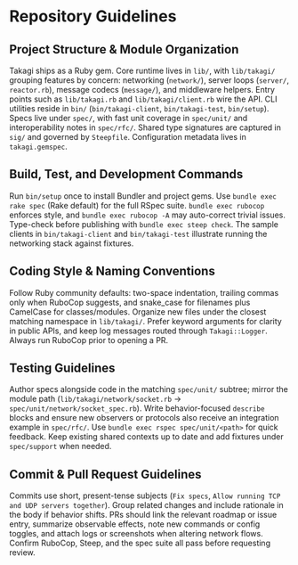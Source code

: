 # Repository Guidelines

## Project Structure & Module Organization
Takagi ships as a Ruby gem. Core runtime lives in `lib/`, with `lib/takagi/` grouping features by concern: networking (`network/`), server loops (`server/`, `reactor.rb`), message codecs (`message/`), and middleware helpers. Entry points such as `lib/takagi.rb` and `lib/takagi/client.rb` wire the API. CLI utilities reside in `bin/` (`bin/takagi-client`, `bin/takagi-test`, `bin/setup`). Specs live under `spec/`, with fast unit coverage in `spec/unit/` and interoperability notes in `spec/rfc/`. Shared type signatures are captured in `sig/` and governed by `Steepfile`. Configuration metadata lives in `takagi.gemspec`.

## Build, Test, and Development Commands
Run `bin/setup` once to install Bundler and project gems. Use `bundle exec rake spec` (Rake default) for the full RSpec suite. `bundle exec rubocop` enforces style, and `bundle exec rubocop -A` may auto-correct trivial issues. Type-check before publishing with `bundle exec steep check`. The sample clients in `bin/takagi-client` and `bin/takagi-test` illustrate running the networking stack against fixtures.

## Coding Style & Naming Conventions
Follow Ruby community defaults: two-space indentation, trailing commas only when RuboCop suggests, and snake_case for filenames plus CamelCase for classes/modules. Organize new files under the closest matching namespace in `lib/takagi/`. Prefer keyword arguments for clarity in public APIs, and keep log messages routed through `Takagi::Logger`. Always run RuboCop prior to opening a PR.

## Testing Guidelines
Author specs alongside code in the matching `spec/unit/` subtree; mirror the module path (`lib/takagi/network/socket.rb` → `spec/unit/network/socket_spec.rb`). Write behavior-focused `describe` blocks and ensure new observers or protocols also receive an integration example in `spec/rfc/`. Use `bundle exec rspec spec/unit/<path>` for quick feedback. Keep existing shared contexts up to date and add fixtures under `spec/support` when needed.

## Commit & Pull Request Guidelines
Commits use short, present-tense subjects (`Fix specs`, `Allow running TCP and UDP servers together`). Group related changes and include rationale in the body if behavior shifts. PRs should link the relevant roadmap or issue entry, summarize observable effects, note new commands or config toggles, and attach logs or screenshots when altering network flows. Confirm RuboCop, Steep, and the spec suite all pass before requesting review.
